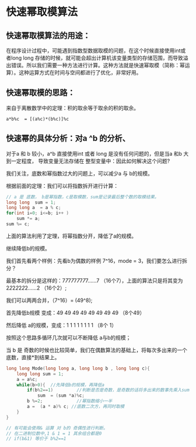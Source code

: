 # 快速幂取模算法

## 快速幂取模算法的用途：

在程序设计过程中，可能遇到指数型数据取模的问题，在这个时候直接使用int或者long long 存储的时候，就可能会超出计算机该变量类型的存储范围，而导致溢出错误。所以我们需要一种方法进行计算。这种方法就是快速幂取模（简称：幂运算）。这种运算方式在时间与空间都进行了优化，非常好用。

## 快速幂取模的思路：

来自于离散数学中的定理：积的取余等于取余的积的取余。

`a*b%c  = [(a%c)*(b%c)]%c`

## 快速幂的具体分析：对a ^b 的分析、

对于a 和 b 较小，a^b 直接使用int 或者 long 是没有任何问题的，但是当a 和b 大到一定程度， 导致变量无法存储在 整型变量中：因此如何解决这个问题?

我们关注，底数和幂指数过大的问题上，可以减少a 与 b的规模。

根据前面的定理：我们可以将指数拆开进行计算：

```C++
// a 是 底数， b是幂指数，c是取模数，sum是记录最后整个数的取模结果。
long long  sum = 1;
long long a  = a % c;
for(int i=0; i<=b; i++ )
	sum *= a;
sum %= c;
```

上面的算法利用了定理，将幂指数分开，降低了a的规模。

继续降低b的规模。

我们首先看两个样例：先看b为偶数的样例 7^16，mode = 3，我们要怎么进行拆分？

 最基本的拆分是这样的：7*7*7*7*7*7*7*7*7......7 （16个7），上面的算法只是将其变为2*2*2*2*2*2*2......2 （16个2）;

我们可以两两合并，（7^16）= (49^8);

首先降低b规模 变成：49 49 49  49 49 49 49 49 （8个49） 

然后降低 a的规模，变成：1 1 1 1 1 1 1 1 （8个 1）

按照这个思路多循环几次就可以不断降低 a与b的规模；

当 b 是 奇数的时候也比较简单，我们在偶数算法的基础上，将每次多出来的一个底数，直接*到结果上。

```C++
long long Mode(long long a, long long b , long long c){
	long long sum = 1;
    a = a%c;
    while(b>0){  //先降低b的规模，再降低a
        if(b%2==1)         //判断是否是奇数，是奇数的话将多出来的数事先乘入sum
            sum  = (sum *a)%c;
        b %=2;             //幂指数缩小一半
        a =  (a * a)% c; //底数二次方，再同时取模 
    }
}

// 有可能会使用& 运算 对 b的 奇偶性进行判断。
// 在二进制位数中,1 & 1 = 1 其余组合都是0
// if(b&1) 等价于 b%2==1
```


